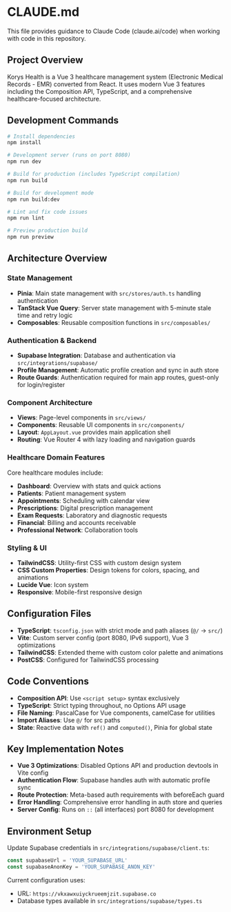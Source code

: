 # CLAUDE.md

This file provides guidance to Claude Code (claude.ai/code) when working with code in this repository.

## Project Overview

Korys Health is a Vue 3 healthcare management system (Electronic Medical Records - EMR) converted from React. It uses modern Vue 3 features including the Composition API, TypeScript, and a comprehensive healthcare-focused architecture.

## Development Commands

```bash
# Install dependencies
npm install

# Development server (runs on port 8080)
npm run dev

# Build for production (includes TypeScript compilation)
npm run build

# Build for development mode
npm run build:dev

# Lint and fix code issues
npm run lint

# Preview production build
npm run preview
```

## Architecture Overview

### State Management
- **Pinia**: Main state management with `src/stores/auth.ts` handling authentication
- **TanStack Vue Query**: Server state management with 5-minute stale time and retry logic
- **Composables**: Reusable composition functions in `src/composables/`

### Authentication & Backend
- **Supabase Integration**: Database and authentication via `src/integrations/supabase/`
- **Profile Management**: Automatic profile creation and sync in auth store
- **Route Guards**: Authentication required for main app routes, guest-only for login/register

### Component Architecture
- **Views**: Page-level components in `src/views/`
- **Components**: Reusable UI components in `src/components/`
- **Layout**: `AppLayout.vue` provides main application shell
- **Routing**: Vue Router 4 with lazy loading and navigation guards

### Healthcare Domain Features
Core healthcare modules include:
- **Dashboard**: Overview with stats and quick actions
- **Patients**: Patient management system
- **Appointments**: Scheduling with calendar view
- **Prescriptions**: Digital prescription management
- **Exam Requests**: Laboratory and diagnostic requests
- **Financial**: Billing and accounts receivable
- **Professional Network**: Collaboration tools

### Styling & UI
- **TailwindCSS**: Utility-first CSS with custom design system
- **CSS Custom Properties**: Design tokens for colors, spacing, and animations
- **Lucide Vue**: Icon system
- **Responsive**: Mobile-first responsive design

## Configuration Files

- **TypeScript**: `tsconfig.json` with strict mode and path aliases (`@/` → `src/`)
- **Vite**: Custom server config (port 8080, IPv6 support), Vue 3 optimizations
- **TailwindCSS**: Extended theme with custom color palette and animations
- **PostCSS**: Configured for TailwindCSS processing

## Code Conventions

- **Composition API**: Use `<script setup>` syntax exclusively
- **TypeScript**: Strict typing throughout, no Options API usage
- **File Naming**: PascalCase for Vue components, camelCase for utilities
- **Import Aliases**: Use `@/` for src paths
- **State**: Reactive data with `ref()` and `computed()`, Pinia for global state

## Key Implementation Notes

- **Vue 3 Optimizations**: Disabled Options API and production devtools in Vite config
- **Authentication Flow**: Supabase handles auth with automatic profile sync
- **Route Protection**: Meta-based auth requirements with beforeEach guard
- **Error Handling**: Comprehensive error handling in auth store and queries
- **Server Config**: Runs on `::` (all interfaces) port 8080 for development

## Environment Setup

Update Supabase credentials in `src/integrations/supabase/client.ts`:
```typescript
const supabaseUrl = 'YOUR_SUPABASE_URL'
const supabaseAnonKey = 'YOUR_SUPABASE_ANON_KEY'
```

Current configuration uses:
- URL: `https://vkxawxuiyckrueemjzit.supabase.co`
- Database types available in `src/integrations/supabase/types.ts`